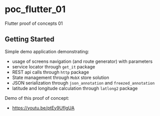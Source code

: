 # poc_flutter_01

Flutter proof of concepts 01

## Getting Started

Simple demo application demonstrating:

- usage of screens navigation (and route generator) with parameters
- service locator through `get_it` package
- REST api calls through `http` package
- State management through `MobX` store solution
- JSON serialization through `json_annotation` and `freezed_annotation`
- latitude and longitude calculation through `latlong2` package

Demo of this proof of concept:

* https://youtu.be/ptEy9UfIgUA

